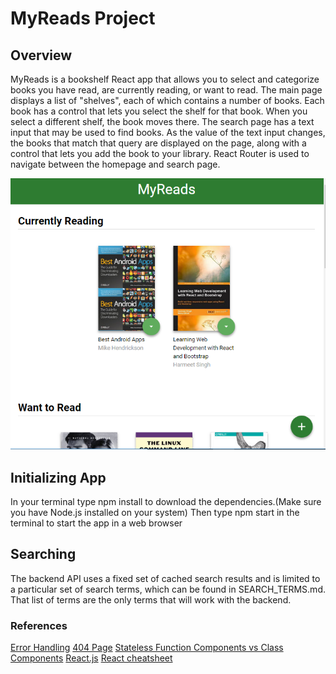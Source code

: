 # MyReads Project

## Overview

MyReads is a bookshelf React app that allows you to select and categorize books you have read, are currently reading, or want to read.  The main page displays a list of "shelves", each of which contains a number of books. Each book has a control that lets you select the shelf for that book. When you select a different shelf, the book moves there. The search page has a text input that may be used to find books. As the value of the text input changes, the books that match that query are displayed on the page, along with a control that lets you add the book to your library. React Router is used to navigate between the homepage and search page.

![Homepage snapshot](/src/icons/screenshot.PNG)

## Initializing App
In your terminal type npm install to download the dependencies.(Make sure you have Node.js installed on your system)
Then type npm start in the terminal to start the app in a web browser

## Searching
The backend API uses a fixed set of cached search results and is limited to a particular set of search terms, which can be found in SEARCH_TERMS.md. That list of terms are the only terms that will work with the backend.

### References
[Error Handling](https://developer.mozilla.org/en-US/docs/Web/JavaScript/Reference/Global_Objects/Promise/catch)
[404 Page](https://css-tricks.com/404-best-practices/)
[Stateless Function Components vs Class Components](https://reactjs.org/docs/components-and-props.html)
[React.js](https://reactjs.org/)
[React cheatsheet](https://devhints.io/react)
